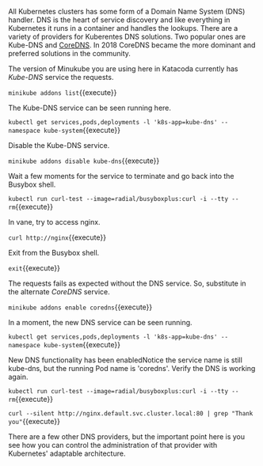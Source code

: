 All Kubernetes clusters has some form of a Domain Name System (DNS) handler. DNS is the heart of service discovery and like everything in Kubernetes it runs in a container and handles the lookups. There are a variety of providers for Kuberentes DNS solutions. Two popular ones are Kube-DNS and [CoreDNS](https://coredns.io/). In 2018 CoreDNS became the more dominant and preferred solutions in the community.

The version of Minukube you are using here in Katacoda currently has _Kube-DNS_ service the requests.

`minikube addons list`{{execute}}

The Kube-DNS service can be seen running here.

`kubectl get services,pods,deployments -l 'k8s-app=kube-dns' --namespace kube-system`{{execute}}

Disable the Kube-DNS service.

`minikube addons disable kube-dns`{{execute}}

Wait a few moments for the service to terminate and go back into the Busybox shell.

`kubectl run curl-test --image=radial/busyboxplus:curl -i --tty --rm`{{execute}}

In vane, try to access nginx.

`curl http://nginx`{{execute}}

Exit from the Busybox shell.

`exit`{{execute}}

The requests fails as expected without the DNS service. So, substitute in the alternate _CoreDNS_ service.

`minikube addons enable coredns`{{execute}}

In a moment, the new DNS service can be seen running.

`kubectl get services,pods,deployments -l 'k8s-app=kube-dns' --namespace kube-system`{{execute}}

New DNS functionality has been enabledNotice the service name is still kube-dns, but the running Pod name is 'coredns'. Verify the DNS is working again.

`kubectl run curl-test --image=radial/busyboxplus:curl -i --tty --rm`{{execute}}

`curl --silent http://nginx.default.svc.cluster.local:80 | grep "Thank you"`{{execute}}

There are a few other DNS providers, but the important point here is you see how you can control the administration of that provider with Kubernetes' adaptable architecture.